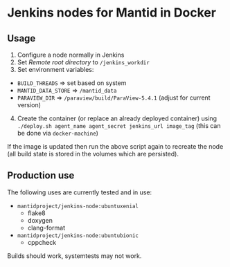 # Jenkins nodes for Mantid in Docker

## Usage

1. Configure a node normally in Jenkins
2. Set *Remote root directory* to `/jenkins_workdir`
3. Set environment variables:
  - `BUILD_THREADS` => set based on system
  - `MANTID_DATA_STORE` => `/mantid_data`
  - `PARAVIEW_DIR` => `/paraview/build/ParaView-5.4.1` (adjust for current version)
4. Create the container (or replace an already deployed container) using
   `./deploy.sh agent_name agent_secret jenkins_url image_tag` (this can be done
   via `docker-machine`)

If the image is updated then run the above script again to recreate the node
(all build state is stored in the volumes which are persisted).

## Production use

The following uses are currently tested and in use:

- `mantidproject/jenkins-node:ubuntuxenial`
  - flake8
  - doxygen
  - clang-format
- `mantidproject/jenkins-node:ubuntubionic`
  - cppcheck

Builds should work, systemtests may not work.

